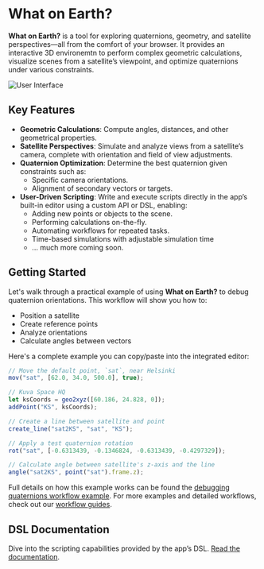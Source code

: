 # What on Earth?

**What on Earth?** is a tool for exploring quaternions, geometry, and satellite
perspectives—all from the comfort of your browser. It provides an interactive
3D environemtn  to perform complex geometric calculations, visualize scenes
from a satellite’s viewpoint, and optimize quaternions under various
constraints.

 ![User Interface](/assets/main_ui.png)                                                     

## Key Features

- **Geometric Calculations**: Compute angles, distances, and other geometrical
properties.
- **Satellite Perspectives**: Simulate and analyze views from a satellite’s
camera, complete with orientation and field of view adjustments.
- **Quaternion Optimization**: Determine the best quaternion given constraints
such as:
  - Specific camera orientations.
  - Alignment of secondary vectors or targets.
- **User-Driven Scripting**: Write and execute scripts directly in the app’s
built-in editor using a custom API or DSL, enabling:
  - Adding new points or objects to the scene.
  - Performing calculations on-the-fly.
  - Automating workflows for repeated tasks.
  - Time-based simulations with adjustable simulation time
  - ... much more coming soon.

## Getting Started

Let's walk through a practical example of using **What on Earth?** to debug
quaternion orientations. This workflow will show you how to:

- Position a satellite
- Create reference points
- Analyze orientations
- Calculate angles between vectors

Here's a complete example you can copy/paste into the integrated editor:

```javascript
// Move the default point, `sat`, near Helsinki
mov("sat", [62.0, 34.0, 500.0], true);

// Kuva Space HQ
let ksCoords = geo2xyz([60.186, 24.828, 0]);
addPoint("KS", ksCoords);

// Create a line between satellite and point
create_line("sat2KS", "sat", "KS");

// Apply a test quaternion rotation
rot("sat", [-0.6313439, -0.1346824, -0.6313439, -0.4297329]);

// Calculate angle between satellite's z-axis and the line
angle("sat2KS", point("sat").frame.z);
```

Full details on how this example works can be found the [debugging quaternions
workflow example](/workflows/debugging-quaternions). For more examples and
detailed workflows, check out our [workflow guides](/workflows/overview).

## DSL Documentation

Dive into the scripting capabilities provided by the app’s DSL. [Read the
documentation](/dsl/overview).

